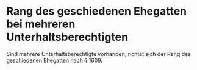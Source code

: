 # Rang des geschiedenen Ehegatten bei mehreren Unterhaltsberechtigten

Sind mehrere Unterhaltsberechtigte vorhanden, richtet sich der Rang des geschiedenen Ehegatten nach § 1609. 

